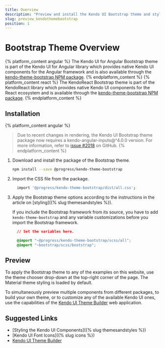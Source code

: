 ```yaml
---
title: Overview
description: "Preview and install the Kendo UI Bootstrap theme and style the Kendo UI components in Angular and React projects."
slug: preview_kendothemebootstrap
position: 1
---
```


# Bootstrap Theme Overview

{% platform_content angular %}
The Kendo UI for Angular Bootstrap theme is part of the Kendo UI for Angular library which provides native Kendo UI components for the Angular framework and is also available through the [kendo-theme-bootstrap NPM package](https://www.npmjs.com/package/@progress/kendo-theme-bootstrap).
{% endplatform_content %}
{% platform_content react %}
The KendoReact Bootstrap theme is part of the KendoReact library which provides native Kendo UI components for the React ecosystem and is available through the [kendo-theme-bootstrap NPM package](https://www.npmjs.com/package/@progress/kendo-theme-bootstrap).
{% endplatform_content %}

## Installation

{% platform_content angular %}
> Due to recent changes in rendering, the Kendo UI Bootstrap theme package now requires a kendo-angular-inputs@^4.0.0 version. For more information, refer to [issue #2018](https://github.com/telerik/kendo-angular/issues/2018) on GitHub.
{% endplatform_content %}

1. Download and install the package of the Bootstrap theme.

    ```sh
    npm install --save @progress/kendo-theme-bootstrap
    ```

1. Import the CSS file from the package.

    ```sh
      import '@progress/kendo-theme-bootstrap/dist/all.css';
    ```

1. Apply the Bootstrap theme options according to the instructions in the article on [styling]({% slug themesandstyles %}).

    If you include the Bootstrap framework from its source, you have to add `kendo-theme-bootstrap` and any variable customizations before you import the Bootstrap framework.

    ```css
      // Set the variables here.

      @import "~@progress/kendo-theme-bootstrap/scss/all";
      @import "~bootstrap/scss/bootstrap";
    ```

## Preview

To apply the Bootstrap theme to any of the examples on this website, use the theme chooser drop-down at the top-right corner of the page. The Material theme styling is loaded by default.

To simultaneously preview multiple components from different packages, to build your own theme, or to customize any of the available Kendo UI ones, use the capabilities of the [Kendo UI Theme Builder](https://themebuilder.telerik.com/) web application.

## Suggested Links

* [Styling the Kendo UI Components]({% slug themesandstyles %})
* [Kendo UI Font Icons]({% slug icons %})
* [Kendo UI Theme Builder](https://themebuilder.telerik.com/)
